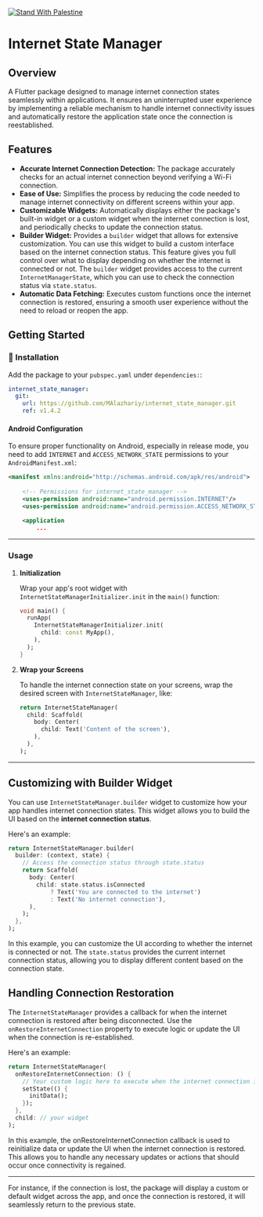 [![Stand With Palestine](https://raw.githubusercontent.com/TheBSD/StandWithPalestine/main/banner-no-action.svg)](https://thebsd.github.io/StandWithPalestine)


<!-- [![pub package](https://img.shields.io/pub/v/requests_inspector.svg)](https://pub.dev/packages/requests_inspector) -->


# Internet State Manager

## Overview

A Flutter package designed to manage internet connection states seamlessly within applications. It ensures an uninterrupted user experience by implementing a reliable mechanism to handle internet connectivity issues and automatically restore the application state once the connection is reestablished.

## Features

- **Accurate Internet Connection Detection:** The package accurately checks for an actual internet connection beyond verifying a Wi-Fi connection.
- **Ease of Use:** Simplifies the process by reducing the code needed to manage internet connectivity on different screens within your app.
- **Customizable Widgets:** Automatically displays either the package's built-in widget or a custom widget when the internet connection is lost, and periodically checks to update the connection status.
- **Builder Widget:** Provides a `builder` widget that allows for extensive customization. You can use this widget to build a custom interface based on the internet connection status. This feature gives you full control over what to display depending on whether the internet is connected or not. The `builder` widget provides access to the current `InternetManagerState`, which you can use to check the connection status via `state.status`.
- **Automatic Data Fetching:** Executes custom functions once the internet connection is restored, ensuring a smooth user experience without the need to reload or reopen the app.

## Getting Started

### 🔩 Installation

Add the package to your `pubspec.yaml` under `dependencies:`:

```yaml
internet_state_manager:
  git:
    url: https://github.com/MAlazhariy/internet_state_manager.git
    ref: v1.4.2
```

#### Android Configuration

To ensure proper functionality on Android, especially in release mode, you need to add `INTERNET` and `ACCESS_NETWORK_STATE` permissions to your `AndroidManifest.xml`:

```xml
<manifest xmlns:android="http://schemas.android.com/apk/res/android">
    
    <!-- Permissions for internet_state_manager -->
    <uses-permission android:name="android.permission.INTERNET"/>
    <uses-permission android:name="android.permission.ACCESS_NETWORK_STATE"/>
    
    <application
        ...
```

----

### Usage

1. **Initialization**

   Wrap your app's root widget with `InternetStateManagerInitializer.init` in the `main()` function:

   ```dart
   void main() {
     runApp(
       InternetStateManagerInitializer.init(
         child: const MyApp(),
       ),
     );
   }
   ```

2. **Wrap your Screens**

   To handle the internet connection state on your screens, wrap the desired screen with `InternetStateManager`, like:

   ```dart
   return InternetStateManager(
     child: Scaffold(
       body: Center(
         child: Text('Content of the screen'),
       ),
     ),
   );
   ```
----


<!-- **Use in global App**

   If you want to manage the internet connection state across the entire app without wrapping each screen individually, you can wrap the `MaterialApp` with `InternetStateManager` like this:

   ```dart
   return MaterialApp(
     // other properties...
     home: const InternetStateManager(
       child: HomeScreen(),
     ),
   );
   ```

   By wrapping the MaterialApp, you ensure that the InternetStateManager monitors the internet connection for the entire application. This means that any screen within your app will automatically respond to internet connectivity changes without the need to wrap each screen individually.
-->   

## Customizing with Builder Widget

   You can use `InternetStateManager.builder` widget to customize how your app handles internet connection states. This widget allows you to build the UI based on the **internet connection status**.

   Here's an example:

   ```dart
   return InternetStateManager.builder(
     builder: (context, state) {
       // Access the connection status through state.status
       return Scaffold(
         body: Center(
           child: state.status.isConnected
               ? Text('You are connected to the internet')
               : Text('No internet connection'),
         ),
       );
     },
   );
   ```

   In this example, you can customize the UI according to whether the internet is connected or not. The `state.status` provides the current internet connection status, allowing you to display different content based on the connection state.


## Handling Connection Restoration

The `InternetStateManager` provides a callback for when the internet connection is restored after being disconnected. Use the `onRestoreInternetConnection` property to execute logic or update the UI when the connection is re-established.

Here's an example:
   
   ```dart
   return InternetStateManager(
     onRestoreInternetConnection: () {
       // Your custom logic here to execute when the internet connection is restored.
       setState(() {
         initData(); 
       });
     },
     child: // your widget
   );
   ```
   In this example, the onRestoreInternetConnection callback is used to reinitialize data or update the UI when the internet connection is restored. This allows you to handle any necessary updates or actions that should occur once connectivity is regained.


----

For instance, if the connection is lost, the package will display a custom or default widget across the app, and once the connection is restored, it will seamlessly return to the previous state.


<!--
This README describes the package. If you publish this package to pub.dev,
this README's contents appear on the landing page for your package.

For information about how to write a good package README, see the guide for
[writing package pages](https://dart.dev/guides/libraries/writing-package-pages).

For general information about developing packages, see the Dart guide for
[creating packages](https://dart.dev/guides/libraries/create-library-packages)
and the Flutter guide for
[developing packages and plugins](https://flutter.dev/developing-packages).


TODO: Put a short description of the package here that helps potential users
know whether this package might be useful for them.

## Features

TODO: List what your package can do. Maybe include images, gifs, or videos.

## Getting started

TODO: List prerequisites and provide or point to information on how to
start using the package.

## Usage

TODO: Include short and useful examples for package users. Add longer examples
to `/example` folder.

```dart
const like = 'sample';
```

## Additional information

TODO: Tell users more about the package: where to find more information, how to
contribute to the package, how to file issues, what response they can expect
from the package authors, and more.

-->
